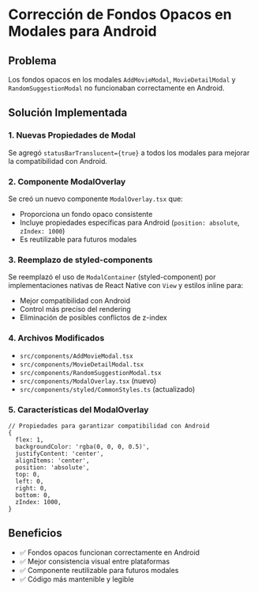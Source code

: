 # Corrección de Fondos Opacos en Modales para Android

## Problema
Los fondos opacos en los modales `AddMovieModal`, `MovieDetailModal` y `RandomSuggestionModal` no funcionaban correctamente en Android.

## Solución Implementada

### 1. Nuevas Propiedades de Modal
Se agregó `statusBarTranslucent={true}` a todos los modales para mejorar la compatibilidad con Android.

### 2. Componente ModalOverlay
Se creó un nuevo componente `ModalOverlay.tsx` que:
- Proporciona un fondo opaco consistente
- Incluye propiedades específicas para Android (`position: absolute`, `zIndex: 1000`)
- Es reutilizable para futuros modales

### 3. Reemplazo de styled-components
Se reemplazó el uso de `ModalContainer` (styled-component) por implementaciones nativas de React Native con `View` y estilos inline para:
- Mejor compatibilidad con Android
- Control más preciso del rendering
- Eliminación de posibles conflictos de z-index

### 4. Archivos Modificados
- `src/components/AddMovieModal.tsx`
- `src/components/MovieDetailModal.tsx` 
- `src/components/RandomSuggestionModal.tsx`
- `src/components/ModalOverlay.tsx` (nuevo)
- `src/components/styled/CommonStyles.ts` (actualizado)

### 5. Características del ModalOverlay
```tsx
// Propiedades para garantizar compatibilidad con Android
{
  flex: 1,
  backgroundColor: 'rgba(0, 0, 0, 0.5)',
  justifyContent: 'center',
  alignItems: 'center',
  position: 'absolute',
  top: 0,
  left: 0,
  right: 0,
  bottom: 0,
  zIndex: 1000,
}
```

## Beneficios
- ✅ Fondos opacos funcionan correctamente en Android
- ✅ Mejor consistencia visual entre plataformas
- ✅ Componente reutilizable para futuros modales
- ✅ Código más mantenible y legible
